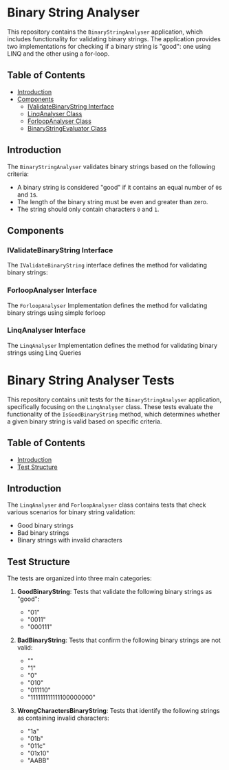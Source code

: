 # Binary String Analyser

This repository contains the `BinaryStringAnalyser` application, which includes functionality for validating binary strings. The application provides two implementations for checking if a binary string is "good": one using LINQ and the other using a for-loop. 

## Table of Contents

- [Introduction](#introduction)
- [Components](#components)
  - [IValidateBinaryString Interface](#ivalidatebinarystring-interface)
  - [LinqAnalyser Class](#linqanalyser-class)
  - [ForloopAnalyser Class](#forloopanalyser-class)
  - [BinaryStringEvaluator Class](#binarystringevaluator-class)

## Introduction

The `BinaryStringAnalyser` validates binary strings based on the following criteria:
- A binary string is considered "good" if it contains an equal number of `0`s and `1`s.
- The length of the binary string must be even and greater than zero.
- The string should only contain characters `0` and `1`.
 
## Components

### IValidateBinaryString Interface

The `IValidateBinaryString` interface defines the method for validating binary strings:


### ForloopAnalyser Interface

The `ForloopAnalyser` Implementation defines the method for validating binary strings using simple forloop
 
### LinqAnalyser Interface

The `LinqAnalyser` Implementation defines the method for validating binary strings using Linq Queries
 

# Binary String Analyser Tests

This repository contains unit tests for the `BinaryStringAnalyser` application, specifically focusing on the `LinqAnalyser` class. These tests evaluate the functionality of the `IsGoodBinaryString` method, which determines whether a given binary string is valid based on specific criteria.

## Table of Contents

- [Introduction](#introduction) 
- [Test Structure](#test-structure) 

## Introduction

The `LinqAnalyser` and `ForloopAnalyser` class contains tests that check various scenarios for binary string validation:

- Good binary strings
- Bad binary strings
- Binary strings with invalid characters
  
## Test Structure

The tests are organized into three main categories:

1. **GoodBinaryString**: Tests that validate the following binary strings as "good":
   - "01"
   - "0011"
   - "000111"

2. **BadBinaryString**: Tests that confirm the following binary strings are not valid:
   - ""
   - "1"
   - "0"
   - "010"
   - "011110"
   - "111111111111100000000"

3. **WrongCharactersBinaryString**: Tests that identify the following strings as containing invalid characters:
   - "1a"
   - "01b"
   - "011c"
   - "01x10"
   - "AABB"
 
